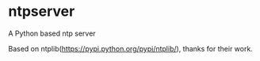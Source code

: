 ntpserver
=========

A Python based ntp server

Based on ntplib(https://pypi.python.org/pypi/ntplib/), thanks for their work.